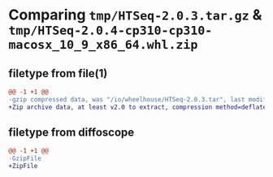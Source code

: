 # Comparing `tmp/HTSeq-2.0.3.tar.gz` & `tmp/HTSeq-2.0.4-cp310-cp310-macosx_10_9_x86_64.whl.zip`

## filetype from file(1)

```diff
@@ -1 +1 @@
-gzip compressed data, was "/io/wheelhouse/HTSeq-2.0.3.tar", last modified: Tue May 16 03:58:04 2023, max compression
+Zip archive data, at least v2.0 to extract, compression method=deflate
```

## filetype from diffoscope

```diff
@@ -1 +1 @@
-GzipFile
+ZipFile
```

